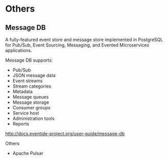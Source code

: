 # Others

## Message DB

A fully-featured event store and message store implemented in PostgreSQL for Pub/Sub, Event Sourcing, Messaging, and Evented Microservices applications.

Message DB supports:

- Pub/Sub
- JSON message data
- Event streams
- Stream categories
- Metadata
- Message queues
- Message storage
- Consumer groups
- Service host
- Administration tools
- Reports

http://docs.eventide-project.org/user-guide/message-db

Others

- Apache Pulsar
